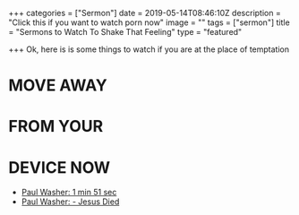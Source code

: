 +++
categories = ["Sermon"]
date = 2019-05-14T08:46:10Z
description = "Click this if you want to watch porn now"
image = ""
tags = ["sermon"]
title = "Sermons to Watch To Shake That  Feeling"
type = "featured"

+++
Ok, here is is some things to watch if you are at the place of temptation

# **MOVE AWAY**

# **FROM YOUR**

# **DEVICE NOW**

* [Paul Washer: 1 min 51 sec](https://www.youtube.com/watch?v=ePt1daKYsB4)
* [Paul Washer: - Jesus Died](https://www.youtube.com/watch?v=a11ASw5NRUw)